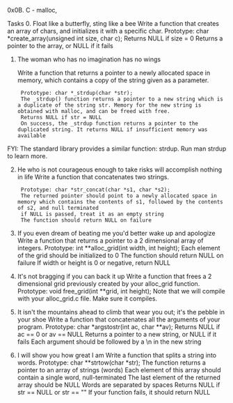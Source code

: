 0x0B. C - malloc, 

Tasks
0. Float like a butterfly, sting like a bee
		Write a function that creates an array of chars, and initializes it with a specific char.
			Prototype: char *create_array(unsigned int size, char c);
			Returns NULL if size = 0
			Returns a pointer to the array, or NULL if it fails
1. The woman who has no imagination has no wings

	Write a function that returns a pointer to a newly allocated space in memory, which contains a copy of the string given as a parameter.

		Prototype: char *_strdup(char *str);
 		The _strdup() function returns a pointer to a new string which is a duplicate of the string str. Memory for the new string is obtained with malloc, and can be freed with free.
		Returns NULL if str = NULL
		On success, the _strdup function returns a pointer to the duplicated string. It returns NULL if insufficient memory was available
FYI: The standard library provides a similar function: strdup. Run man strdup to learn more.

2. He who is not courageous enough to take risks will accomplish nothing in life
	Write a function that concatenates two strings.

		Prototype: char *str_concat(char *s1, char *s2);
		The returned pointer should point to a newly allocated space in memory which contains the contents of s1, followed by the contents of s2, and null terminated
		if NULL is passed, treat it as an empty string
		The function should return NULL on failure
3. If you even dream of beating me you'd better wake up and apologize
	Write a function that returns a pointer to a 2 dimensional array of integers.
		Prototype: int **alloc_grid(int width, int height);
		Each element of the grid should be initialized to 0
		The function should return NULL on failure
		If width or height is 0 or negative, return NULL
4. It's not bragging if you can back it up
	Write a function that frees a 2 dimensional grid previously created by your alloc_grid function.
		Prototype: void free_grid(int **grid, int height);
		Note that we will compile with your alloc_grid.c file. Make sure it compiles.
5. It isn't the mountains ahead to climb that wear you out; it's the pebble in your shoe
	Write a function that concatenates all the arguments of your program.
		Prototype: char *argstostr(int ac, char **av);
		Returns NULL if ac == 0 or av == NULL
		Returns a pointer to a new string, or NULL if it fails
		Each argument should be followed by a \n in the new string
6. I will show you how great I am
	Write a function that splits a string into words.
		Prototype: char **strtow(char *str);
		The function returns a pointer to an array of strings (words)
		Each element of this array should contain a single word, null-terminated
		The last element of the returned array should be NULL
		Words are separated by spaces
		Returns NULL if str == NULL or str == ""
		If your function fails, it should return NULL


